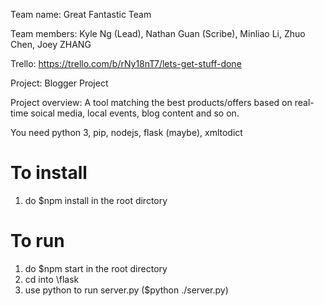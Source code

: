 Team name: Great Fantastic Team

Team members: Kyle Ng (Lead), Nathan Guan (Scribe), Minliao Li, Zhuo Chen, Joey ZHANG

Trello: https://trello.com/b/rNy18nT7/lets-get-stuff-done

Project: Blogger Project

Project overview: A tool matching the best products/offers based on real-time soical media, local events, blog content and so on.




You need python 3, pip, nodejs, flask (maybe), xmltodict


# To install
1. do $npm install in the root dirctory


# To run
1. do $npm start in the root directory
2. cd into \flask
3. use python to run server.py  ($python ./server.py)
